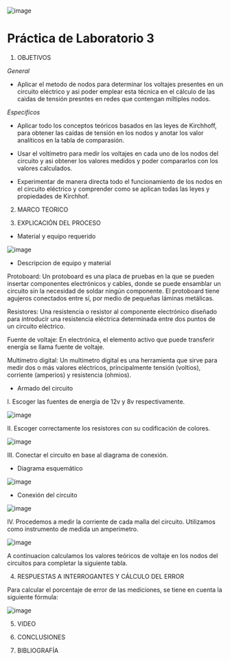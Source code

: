 ![image](https://user-images.githubusercontent.com/84390820/122505477-0afeae00-cfc2-11eb-92b3-0a3e618d0864.png)

# Práctica de Laboratorio 3 

1. OBJETIVOS

*General* 

- Aplicar el metodo de nodos para determinar los voltajes presentes en un circuito eléctrico y asi poder emplear esta técnica en el cálculo de las caidas de tensión presntes en redes que contengan míltiples nodos.

*Especificos*

- Aplicar todo los conceptos teóricos basados en las leyes de Kirchhoff, para obtener las caídas de tensión en los nodos y anotar los valor analíticos en la tabla de comparasión.

- Usar el voltímetro para medir los voltajes en cada uno de los nodos del circuito y asi obtener los valores medidos y poder compararlos con los valores calculados.

- Experimentar de manera directa todo el funcionamiento de los nodos en el circuito eléctrico y comprender como se aplican todas las leyes y propiedades de Kirchhof.

2. MARCO TEORICO

3. EXPLICACIÓN DEL PROCESO

- Material y equipo requerido

![image](https://user-images.githubusercontent.com/85137398/122508558-c6761100-cfc7-11eb-8fd1-95a4f26370bb.png)

- Descripcion de equipo y material

Protoboard: Un protoboard es una placa de pruebas en la que se pueden insertar componentes electrónicos y cables, donde se puede ensamblar un circuito sin la necesidad de soldar ningún componente. El protoboard tiene agujeros conectados entre sí, por medio de pequeñas láminas metálicas.

Resistores: Una resistencia o resistor al componente electrónico diseñado para introducir una resistencia eléctrica determinada entre dos puntos de un circuito eléctrico.

Fuente de voltaje: En electrónica, el elemento activo que puede transferir energía se llama fuente de voltaje.

Multímetro digital: Un multímetro digital es una herramienta que sirve para medir dos o más valores eléctricos, principalmente tensión (voltios), corriente (amperios) y resistencia (ohmios).

- Armado del circuito

I. Escoger las fuentes de energia de 12v y 8v respectivamente.

![image](https://user-images.githubusercontent.com/85137398/122508940-76e41500-cfc8-11eb-9417-01fa16475eeb.png)

II. Escoger correctamente los resistores con su codificación de colores.

![image](https://user-images.githubusercontent.com/85137398/122509198-fd005b80-cfc8-11eb-84af-618f02b22205.png)

III. Conectar el circuito en base al diagrama de conexión.

- Diagrama esquemático

![image](https://user-images.githubusercontent.com/85137398/122508794-2e2c5c00-cfc8-11eb-9b19-3bc05257bdb7.png)

- Conexión del circuito

![image](https://user-images.githubusercontent.com/85137398/122508972-86fbf480-cfc8-11eb-8ed6-6510bb955542.png)

IV. Procedemos a medir la corriente de cada malla del circuito. Utilizamos como instrumento de medida un amperimetro.

![image](https://user-images.githubusercontent.com/85137398/122510145-b3b10b80-cfca-11eb-837c-e0837d1314a1.png)

A continuacion calculamos los valores teóricos de voltaje en los nodos del circuitos para completar la siguiente tabla.

4. RESPUESTAS A INTERROGANTES Y CÁLCULO DEL ERROR

Para calcular el porcentaje de error de las mediciones, se tiene en cuenta la siguiente fórmula:

![image](https://user-images.githubusercontent.com/85137398/122509386-5072a980-cfc9-11eb-9ac6-47686205055b.png)

5. VIDEO

6. CONCLUSIONES

7. BIBLIOGRAFÍA
